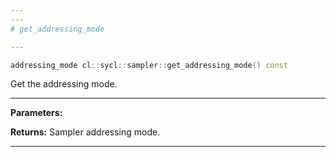 ```yaml
---
---
# get_addressing_mode

---
```


```cpp
addressing_mode cl::sycl::sampler::get_addressing_mode() const
```


Get the addressing mode. 


---
**Parameters:**

**Returns:** Sampler addressing mode. 

---
